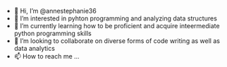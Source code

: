 - 👋 Hi, I’m @annestephanie36
- 👀 I’m interested in pyhton programming and analyzing data structures  
- 🌱 I’m currently learning how to be proficient and acquire inteermediate python programming skills
- 💞️ I’m looking to collaborate on diverse forms of code writing as well as data analytics
- 📫 How to reach me ...

<!---
annestephanie36/annestephanie36 is a ✨ special ✨ repository because its `README.md` (this file) appears on your GitHub profile.
You can click the Preview link to take a look at your changes.
--->

